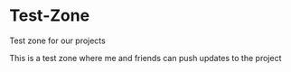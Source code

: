 # Test-Zone
Test zone for our projects

This is a test zone where me and friends can push updates to the project
